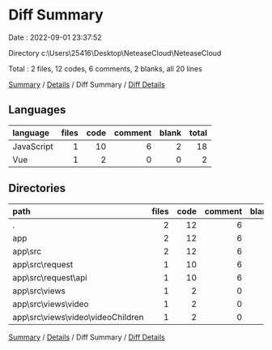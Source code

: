 # Diff Summary

Date : 2022-09-01 23:37:52

Directory c:\\Users\\25416\\Desktop\\NeteaseCloud\\NeteaseCloud

Total : 2 files,  12 codes, 6 comments, 2 blanks, all 20 lines

[Summary](results.md) / [Details](details.md) / Diff Summary / [Diff Details](diff-details.md)

## Languages
| language | files | code | comment | blank | total |
| :--- | ---: | ---: | ---: | ---: | ---: |
| JavaScript | 1 | 10 | 6 | 2 | 18 |
| Vue | 1 | 2 | 0 | 0 | 2 |

## Directories
| path | files | code | comment | blank | total |
| :--- | ---: | ---: | ---: | ---: | ---: |
| . | 2 | 12 | 6 | 2 | 20 |
| app | 2 | 12 | 6 | 2 | 20 |
| app\\src | 2 | 12 | 6 | 2 | 20 |
| app\\src\\request | 1 | 10 | 6 | 2 | 18 |
| app\\src\\request\\api | 1 | 10 | 6 | 2 | 18 |
| app\\src\\views | 1 | 2 | 0 | 0 | 2 |
| app\\src\\views\\video | 1 | 2 | 0 | 0 | 2 |
| app\\src\\views\\video\\videoChildren | 1 | 2 | 0 | 0 | 2 |

[Summary](results.md) / [Details](details.md) / Diff Summary / [Diff Details](diff-details.md)
